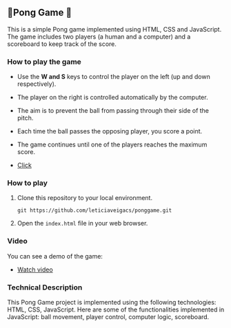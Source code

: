 ##  🏓Pong Game  🏓   

This is a simple Pong game implemented using HTML, CSS and JavaScript. The game includes two players (a human and a computer) and a scoreboard to keep track of the score.

###   How to play the game

- Use the **W and S** keys to control the player on the left (up and down respectively).
- The player on the right is controlled automatically by the computer.
- The aim is to prevent the ball from passing through their side of the pitch.
- Each time the ball passes the opposing player, you score a point.
- The game continues until one of the players reaches the maximum score.

-   [Click](https://leticiaveigacs.github.io/ponggame/) 

### How to play

1. Clone this repository to your local environment.
   ```
   git https://github.com/leticiaveigacs/ponggame.git
   
   ```
2. Open the `index.html` file in your web browser.
   
### Video

You can see a demo of the game:

- [Watch video](https://github.com/leticiaveigacs/ponggame/issues/2#issue-2287668616) 

###  Technical Description

This Pong Game project is implemented using the following technologies: HTML, CSS, JavaScript. Here are some of the functionalities implemented in JavaScript: ball movement, player control, computer logic, scoreboard.






